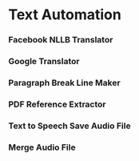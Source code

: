 # Text Automation
### Facebook NLLB Translator
### Google Translator
### Paragraph Break Line Maker
### PDF Reference Extractor
### Text to Speech Save Audio File
### Merge Audio File
